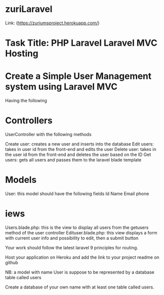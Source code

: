 # zuriLaravel

Link:
(https://zuriumsproject.herokuapp.com/)
# Task Title: PHP Laravel Laravel MVC Hosting

# Create a Simple User Management system using Laravel MVC

Having the following

# Controllers

UserController with the following methods

Create user: creates a new user and inserts into the database
 Edit users: takes in user id from the front-end and edits the user
Delete user: takes in the user id from the front-end  and deletes the user based on the ID
Get users: gets all users and passes them to the laravel blade template
 

# Models

User: this model should have the following fields
Id
Name
Email
phone

# iews

Users.blade.php: this is the view to display all users from the getusers method of the user controller
Edituser.blade.php: this view displays a form with current user info and possibility to edit, then a submit button
 

Your work should follow the latest laravel 9 principles for routing.

Host your application on Heroku  and add the link to your project readme on github
 

NB: a model with name User is suppose to be represented by a database table called users

Create a database of your own name with at least one table called users.
